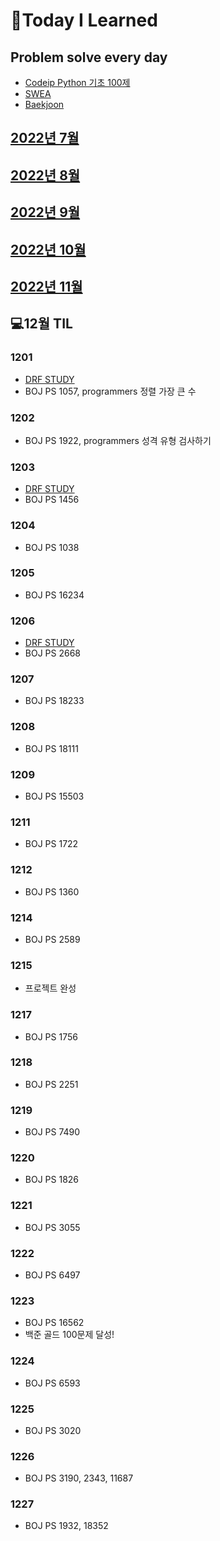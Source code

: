 # 📖Today I Learned

## Problem solve every day
* [Codeip Python 기초 100제](./Python_codeup/README.md)
* [SWEA](./SWEA/README.md)
* [Baekjoon](./Baekjoon/README.md)


## [2022년 7월](./202207TIL.md)
## [2022년 8월](./202208TIL.md)
## [2022년 9월](./202209TIL.md)
## [2022년 10월](./202210TIL.md)
## [2022년 11월](./202211TIL.md)

## 💻12월 TIL

### 1201
* [DRF STUDY](https://github.com/Pangpyo/DRF-study/blob/pangpyo/drf/2%ED%9A%8C%EC%B0%A8_%EC%A0%95%EB%A6%AC.md)
* BOJ PS 1057, programmers 정렬 가장 큰 수

### 1202
* BOJ PS 1922, programmers 성격 유형 검사하기

### 1203
* [DRF STUDY](https://github.com/Pangpyo/DRF-study/blob/pangpyo/drf/3%ED%9A%8C%EC%B0%A8_%EC%A0%95%EB%A6%AC.md)
* BOJ PS 1456

### 1204
* BOJ PS 1038

### 1205
* BOJ PS 16234

### 1206
* [DRF STUDY](https://github.com/Pangpyo/DRF-study/blob/pangpyo/drf/4%ED%9A%8C%EC%B0%A8_%EC%A0%95%EB%A6%AC.md)
* BOJ PS 2668

### 1207
* BOJ PS 18233

### 1208
* BOJ PS 18111

### 1209
* BOJ PS 15503

### 1211
* BOJ PS 1722

### 1212
* BOJ PS 1360

### 1214
* BOJ PS 2589

### 1215
* 프로젝트 완성

### 1217
* BOJ PS 1756

### 1218
* BOJ PS 2251

### 1219
* BOJ PS 7490

### 1220
* BOJ PS 1826

### 1221
* BOJ PS 3055

### 1222
* BOJ PS 6497

### 1223
* BOJ PS 16562
* 백준 골드 100문제 달성!

### 1224
* BOJ PS 6593

### 1225
* BOJ PS 3020

### 1226
* BOJ PS 3190, 2343, 11687

### 1227
* BOJ PS 1932, 18352